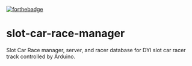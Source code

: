 [![forthebadge](https://forthebadge.com/images/badges/you-didnt-ask-for-this.svg)](https://forthebadge.com)
# slot-car-race-manager
Slot Car Race manager, server, and racer database for DYI slot car racer track controlled by Arduino. 
